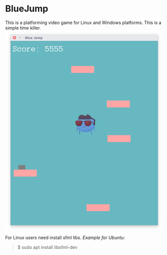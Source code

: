 # BlueJump
This is a platforming video game for Linux and Windows platforms. This is a simple time killer.
![Game Screenshot](https://github.com/Zivit/BlueJump/blob/master/screenshot.png)

For Linux users need install sfml libs.
*Example for Ubuntu:*

>$ sudo apt install libsfml-dev
